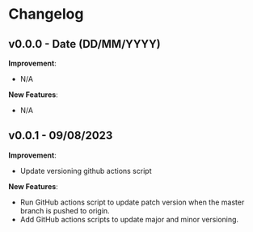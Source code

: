 # Changelog

## v0.0.0 - Date (DD/MM/YYYY)

**Improvement**:

-   N/A

**New Features**:

-   N/A

## v0.0.1 - 09/08/2023

**Improvement**:

-   Update versioning github actions script

**New Features**:

-   Run GitHub actions script to update patch version when the master branch is pushed to origin. 
-   Add GitHub actions scripts to update major and minor versioning.
